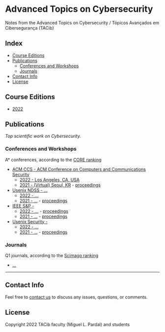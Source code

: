 # Advanced Topics on Cybersecurity

Notes from the Advanced Topics on Cybersecurity / Tópicos Avançados em Cibersegurança (TACib)

## Index

* [Course Editions](#course-editions)
* [Publications](#publications)
    * [Conferences and Workshops](#conferences-and-workshops)
    * [Journals](#journals)
* [Contact Info](#contact-info)
* [License](#license)

## Course Editions

* [2022](2022/)

## Publications

*Top scientific work on Cybersecurity.*

### Conferences and Workshops

A\* conferences, according to the [CORE ranking](http://portal.core.edu.au/conf-ranks/)

* [ACM CCS - ACM Conference on Computers and Communications Security](https://www.sigsac.org/ccs/)
    * [2022 - Los Angeles, CA, USA](https://www.sigsac.org/ccs/CCS2022/)
    * [2021 - (Virtual) Seoul, KR](https://www.sigsac.org/ccs/CCS2021/) - [proceedings](https://dl.acm.org/doi/proceedings/10.1145/3460120)
* [Usenix NDSS - ...](https://...)
    * [2022 - ...](https://...)
    * [2021 - ...](https://...) - [proceedings](https://www.ndss-symposium.org/ndss-program/ndss-2021/)
* [IEEE S&P - ](https://...)
    * [2022 - ...](https://...) - [proceedings](https://www.computer.org/csdl/proceedings/sp/2022/1wKCdeg89vq)
    * [2021 - ...](https://...) - [proceedings](https://...)
* [Usenix Security - ](https://...)
    * [2022 - ...](https://...)
    * [2021 - ...](https://...) - [proceedings](https://www.usenix.org/conference/usenixsecurity21/technical-sessions)


### Journals

Q1 journals, according to the [Scimago ranking](https://www.scimagojr.com/)

* [...](https://...)

----

## Contact Info

Feel free to [contact us](mailto:meic-sirs@disciplinas.tecnico.ulisboa.pt) to discuss any issues, questions, or comments.

## License

Copyright 2022 TACib faculty (Miguel L. Pardal) and students
